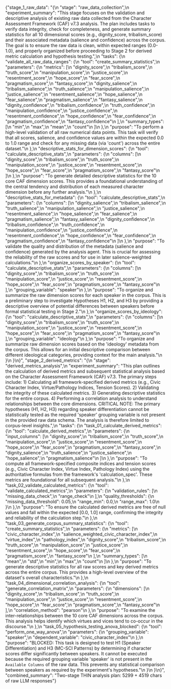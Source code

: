 {"stage_1_raw_data": "{\n  \"stage\": \"raw_data_collection\",\n  \"experiment_summary\": \"This stage focuses on the validation and descriptive analysis of existing raw data collected from the Character Assessment Framework (CAF) v7.3 analysis. The plan includes tasks to verify data integrity, check for completeness, and generate summary statistics for all 10 dimensional scores (e.g., dignity_score, tribalism_score) and their associated metadata (salience and confidence) across the corpus. The goal is to ensure the raw data is clean, within expected ranges (0.0-1.0), and properly organized before proceeding to Stage 2 for derived metric calculation and hypothesis testing.\",\n  \"tasks\": {\n    \"validate_all_raw_data_ranges\": {\n      \"tool\": \"create_summary_statistics\",\n      \"parameters\": {\n        \"metrics\": [\n          \"dignity_score\",\n          \"tribalism_score\",\n          \"truth_score\",\n          \"manipulation_score\",\n          \"justice_score\",\n          \"resentment_score\",\n          \"hope_score\",\n          \"fear_score\",\n          \"pragmatism_score\",\n          \"fantasy_score\",\n          \"dignity_salience\",\n          \"tribalism_salience\",\n          \"truth_salience\",\n          \"manipulation_salience\",\n          \"justice_salience\",\n          \"resentment_salience\",\n          \"hope_salience\",\n          \"fear_salience\",\n          \"pragmatism_salience\",\n          \"fantasy_salience\",\n          \"dignity_confidence\",\n          \"tribalism_confidence\",\n          \"truth_confidence\",\n          \"manipulation_confidence\",\n          \"justice_confidence\",\n          \"resentment_confidence\",\n          \"hope_confidence\",\n          \"fear_confidence\",\n          \"pragmatism_confidence\",\n          \"fantasy_confidence\"\n        ],\n        \"summary_types\": [\n          \"min\",\n          \"max\",\n          \"mean\",\n          \"count\"\n        ]\n      },\n      \"purpose\": \"To perform a high-level validation of all raw numerical data points. This task will verify that all scores, salience, and confidence values are within the expected 0.0 to 1.0 range and check for any missing data (via 'count') across the entire dataset.\"\n    },\n    \"descriptive_stats_for_dimension_scores\": {\n      \"tool\": \"calculate_descriptive_stats\",\n      \"parameters\": {\n        \"columns\": [\n          \"dignity_score\",\n          \"tribalism_score\",\n          \"truth_score\",\n          \"manipulation_score\",\n          \"justice_score\",\n          \"resentment_score\",\n          \"hope_score\",\n          \"fear_score\",\n          \"pragmatism_score\",\n          \"fantasy_score\"\n        ]\n      },\n      \"purpose\": \"To generate detailed descriptive statistics for the 10 core CAF dimension scores. This provides a foundational understanding of the central tendency and distribution of each measured character dimension before any further analysis.\"\n    },\n    \"descriptive_stats_for_metadata\": {\n      \"tool\": \"calculate_descriptive_stats\",\n      \"parameters\": {\n        \"columns\": [\n          \"dignity_salience\",\n          \"tribalism_salience\",\n          \"truth_salience\",\n          \"manipulation_salience\",\n          \"justice_salience\",\n          \"resentment_salience\",\n          \"hope_salience\",\n          \"fear_salience\",\n          \"pragmatism_salience\",\n          \"fantasy_salience\",\n          \"dignity_confidence\",\n          \"tribalism_confidence\",\n          \"truth_confidence\",\n          \"manipulation_confidence\",\n          \"justice_confidence\",\n          \"resentment_confidence\",\n          \"hope_confidence\",\n          \"fear_confidence\",\n          \"pragmatism_confidence\",\n          \"fantasy_confidence\"\n        ]\n      },\n      \"purpose\": \"To validate the quality and distribution of the metadata (salience and confidence) generated by the analysis agent. This is crucial for assessing the reliability of the raw scores and for use in later salience-weighted calculations.\"\n    },\n    \"organize_scores_by_speaker\": {\n      \"tool\": \"calculate_descriptive_stats\",\n      \"parameters\": {\n        \"columns\": [\n          \"dignity_score\",\n          \"tribalism_score\",\n          \"truth_score\",\n          \"manipulation_score\",\n          \"justice_score\",\n          \"resentment_score\",\n          \"hope_score\",\n          \"fear_score\",\n          \"pragmatism_score\",\n          \"fantasy_score\"\n        ],\n        \"grouping_variable\": \"speaker\"\n      },\n      \"purpose\": \"To organize and summarize the raw dimension scores for each speaker in the corpus. This is a preliminary step to investigate Hypotheses H1, H2, and H3 by providing a descriptive overview of potential differences between speakers before formal statistical testing in Stage 2.\"\n    },\n    \"organize_scores_by_ideology\": {\n      \"tool\": \"calculate_descriptive_stats\",\n      \"parameters\": {\n        \"columns\": [\n          \"dignity_score\",\n          \"tribalism_score\",\n          \"truth_score\",\n          \"manipulation_score\",\n          \"justice_score\",\n          \"resentment_score\",\n          \"hope_score\",\n          \"fear_score\",\n          \"pragmatism_score\",\n          \"fantasy_score\"\n        ],\n        \"grouping_variable\": \"ideology\"\n      },\n      \"purpose\": \"To organize and summarize raw dimension scores based on the 'ideology' metadata from the corpus. This allows for an initial descriptive comparison between different ideological categories, providing context for the main analysis.\"\n    }\n  }\n}", "stage_2_derived_metrics": "{\n  \"stage\": \"derived_metrics_analysis\",\n  \"experiment_summary\": \"This plan outlines the calculation of derived metrics and subsequent statistical analysis based on the Character Assessment Framework (CAF) v7.3. The primary steps include: 1) Calculating all framework-specified derived metrics (e.g., Civic Character Index, Virtue/Pathology Indices, Tension Scores). 2) Validating the integrity of these calculated metrics. 3) Generating descriptive statistics for the entire corpus. 4) Performing a correlation analysis to understand relationships between the core dimensions. CRITICAL NOTE: The primary hypotheses (H1, H2, H3) regarding speaker differentiation cannot be statistically tested as the required 'speaker' grouping variable is not present in the provided raw data schema. The analysis is therefore limited to corpus-level insights.\",\n  \"tasks\": {\n    \"task_01_calculate_derived_metrics\": {\n      \"tool\": \"calculate_derived_metrics\",\n      \"parameters\": {\n        \"input_columns\": [\n          \"dignity_score\",\n          \"tribalism_score\",\n          \"truth_score\",\n          \"manipulation_score\",\n          \"justice_score\",\n          \"resentment_score\",\n          \"hope_score\",\n          \"fear_score\",\n          \"pragmatism_score\",\n          \"fantasy_score\",\n          \"dignity_salience\",\n          \"truth_salience\",\n          \"justice_salience\",\n          \"hope_salience\",\n          \"pragmatism_salience\"\n        ]\n      },\n      \"purpose\": \"To compute all framework-specified composite indices and tension scores (e.g., Civic Character Index, Virtue Index, Pathology Index) using the authoritative formulas from the framework's 'calculation_spec'. These metrics are foundational for all subsequent analysis.\"\n    },\n    \"task_02_validate_calculated_metrics\": {\n      \"tool\": \"validate_calculated_metrics\",\n      \"parameters\": {\n        \"validation_rules\": [\n          \"missing_data_check\",\n          \"range_check\"\n        ],\n        \"quality_thresholds\": {\n          \"missing_data_threshold\": 0.05,\n          \"range_min\": 0.0,\n          \"range_max\": 1.0\n        }\n      },\n      \"purpose\": \"To ensure the calculated derived metrics are free of null values and fall within the expected [0.0, 1.0] range, confirming the integrity and reliability of the calculation step.\"\n    },\n    \"task_03_generate_corpus_summary_statistics\": {\n      \"tool\": \"create_summary_statistics\",\n      \"parameters\": {\n        \"metrics\": [\n          \"civic_character_index\",\n          \"salience_weighted_civic_character_index\",\n          \"virtue_index\",\n          \"pathology_index\",\n          \"dignity_score\",\n          \"tribalism_score\",\n          \"truth_score\",\n          \"manipulation_score\",\n          \"justice_score\",\n          \"resentment_score\",\n          \"hope_score\",\n          \"fear_score\",\n          \"pragmatism_score\",\n          \"fantasy_score\"\n        ],\n        \"summary_types\": [\n          \"mean\",\n          \"std\",\n          \"min\",\n          \"max\",\n          \"count\"\n        ]\n      },\n      \"purpose\": \"To generate descriptive statistics for all raw scores and key derived metrics across the entire corpus. This provides a high-level overview of the dataset's overall characteristics.\"\n    },\n    \"task_04_dimensional_correlation_analysis\": {\n      \"tool\": \"generate_correlation_matrix\",\n      \"parameters\": {\n        \"dimensions\": [\n          \"dignity_score\",\n          \"tribalism_score\",\n          \"truth_score\",\n          \"manipulation_score\",\n          \"justice_score\",\n          \"resentment_score\",\n          \"hope_score\",\n          \"fear_score\",\n          \"pragmatism_score\",\n          \"fantasy_score\"\n        ],\n        \"correlation_method\": \"pearson\"\n      },\n      \"purpose\": \"To examine the inter-relationships between the 10 core CAF dimensions across the corpus. This analysis helps identify which virtues and vices tend to co-occur in the discourse.\"\n    },\n    \"task_05_hypothesis_testing_anova_blocked\": {\n      \"tool\": \"perform_one_way_anova\",\n      \"parameters\": {\n        \"grouping_variable\": \"speaker\",\n        \"dependent_variable\": \"civic_character_index\"\n      },\n      \"purpose\": \"BLOCKED: This task is designed to test H1 (Speaker Differentiation) and H3 (MC-SCI Patterns) by determining if character scores differ significantly between speakers. It cannot be executed because the required grouping variable 'speaker' is not present in the `Available Columns` of the raw data. This prevents any statistical comparison between speakers as required by the experiment's hypotheses.\"\n    }\n  }\n}", "combined_summary": "Two-stage THIN analysis plan: 5299 + 4519 chars of raw LLM responses"}